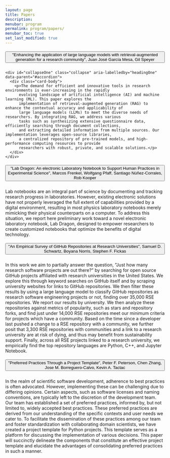 ```yaml
---
layout: page
title: Papers
description: 
menubar: program
permalink: program/papers/
menubar_toc: true
set_last_modified: true
---
```


<div id="accordion">
  <div class="card">
    <div class="card-header" id="headingOne">
      <h5 class="mb-0">
        <button class="btn btn-link collapsed" data-toggle="collapse" data-target="#collapseOne" aria-expanded="false"
          aria-controls="collapseOne">
          "Enhancing the application of large language models with retrieval-augmented generation for a research
          community", Juan José García Mesa, Gil Speyer
        </button>
      </h5>
    </div>

    <div id="collapseOne" class="collapse" aria-labelledby="headingOne" data-parent="#accordion">
      <div class="card-body">
        <p>The demand for efficient and innovative tools in research environments is ever-increasing in the rapidly
          evolving landscape of artificial intelligence (AI) and machine learning (ML). This paper explores the
          implementation of retrieval-augmented generation (RAG) to enhance the contextual accuracy and applicability of
          large language models (LLMs) to meet the diverse needs of researchers. By integrating RAG, we address various
          tasks such as synthesizing extensive questionnaire data, efficiently searching through document collections,
          and extracting detailed information from multiple sources. Our implementation leverages open-source libraries,
          a centralized repository of pre-trained models, and high-performance computing resources to provide
          researchers with robust, private, and scalable solutions.</p>
      </div>
    </div>
  </div>
</div>
<div class="card">
  <div class="card-header" id="headingTwo">
    <h5 class="mb-0">
      <button class="btn btn-link collapsed" data-toggle="collapse" data-target="#collapseTwo" aria-expanded="false"
        aria-controls="collapseTwo">
        "Lab Dragon: An electronic Laboratory Notebook to Support Human Practices in Experimental Science", Marcos
        Frenkel, Wolfgang Pfaff, Santiago Núñez-Corrales, Rob Kooper
      </button>
    </h5>
  </div>

  <div id="collapseTwo" class="collapse" aria-labelledby="headingTwo" data-parent="#accordion">
    <div class="card-body">
      <p>Lab notebooks are an integral part of science by documenting and tracking research progress in laboratories.
        However, existing electronic solutions have not properly leveraged the full extent of capabilities provided by a
        digital environment, resulting in most physics laboratory notebooks merely mimicking their physical counterparts
        on a computer. To address this situation, we report here preliminary work toward a novel electronic laboratory
        notebook, Lab Dragon, designed to empower researchers to create customized notebooks that optimize the benefits
        of digital technology.</p>
    </div>
  </div>
</div>

<div class="card">
  <div class="card-header" id="headingThree">
    <h5 class="mb-0">
      <button class="btn btn-link collapsed" data-toggle="collapse" data-target="#collapseThree" aria-expanded="false"
        aria-controls="collapseThree">
        "An Empirical Survey of GitHub Repositories at Research Universities", Samuel D. Schwartz, Boyana Norris,
        Stephen F. Fickas
      </button>
    </h5>
  </div>

  <div id="collapseThree" class="collapse" aria-labelledby="headingThree" data-parent="#accordion">
    <div class="card-body">
      <p>In this work we aim to partially answer the question, "Just how many research software projects are out there?”
        by searching for open source GitHub projects affiliated with research universities in the United States. We
        explore this through keyword searches on GitHub itself and by scraping university websites for links to GitHub
        repositories. We then filter these results by using a large language model to classify GitHub repositories as
        research software engineering projects or not, finding over 35,000 RSE repositories. We report our results by
        university. We then analyze these repositories against metrics of popularity, such as stars and repository
        forks, and find just under 14,000 RSE repositories meet our minimum criteria for projects which have a
        community. Based on the time since a developer last pushed a change to a RSE repository with a community, we
        further posit that 3,300 RSE repositories with communities and a link to a research university are at risk of
        dying, and thus may benefit from sustainability support. Finally, across all RSE projects linked to a research
        university, we empirically find the top repository languages are Python, C++, and Jupyter Notebook.</p>
    </div>
  </div>
</div>

<div class="card">
  <div class="card-header" id="headingFour">
    <h5 class="mb-0">
      <button class="btn btn-link collapsed" data-toggle="collapse" data-target="#collapseFour" aria-expanded="false"
        aria-controls="collapseFour">
        "Preferred Practices Through a Project Template", Peter F. Peterson, Chen Zhang, Jose M. Borreguero-Calvo, Kevin
        A. Tactac
      </button>
    </h5>
  </div>

  <div id="collapseFour" class="collapse" aria-labelledby="headingFour" data-parent="#accordion">
    <div class="card-body">
      <p>In the realm of scientific software development, adherence to best practices is often advocated. However,
        implementing these can be challenging due to differing opinions. Certain aspects, such as software licenses and
        naming conventions, are typically left to the discretion of the development team. Our team has established a set
        of preferred practices, informed by, but not limited to, widely accepted best practices. These preferred
        practices are derived from our understanding of the specific contexts and user needs we cater to. To facilitate
        the dissemination of these practices among our team and foster standardization with collaborating domain
        scientists, we have created a project template for Python projects. This template serves as a platform for
        discussing the implementation of various decisions. This paper will succinctly delineate the components that
        constitute an effective project template and elucidate the advantages of consolidating preferred practices in
        such a manner.</p>
    </div>
  </div>
</div>
